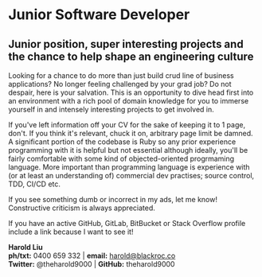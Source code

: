 Junior Software Developer
======

## Junior position, super interesting projects and the chance to help shape an engineering culture

Looking for a chance to do more than just build crud line of business applications? No longer feeling challenged by your grad job? Do not despair, here is your salvation. This is an opportunity to dive head first into an environment with a rich pool of domain knowledge for you to immerse yourself in and intensely interesting projects to get involved in.

If you've left information off your CV for the sake of keeping it to 1 page, don't. If you think it's relevant, chuck it on, arbitrary page limit be damned. A significant portion of the codebase is Ruby so any prior experience programming with it is helpful but not essential although ideally, you'll be fairly comfortable with some kind of objected-oriented progrmaming language. More important than programming language is experience with (or at least an understanding of) commercial dev practises; source control, TDD, CI/CD etc.

If you see something dumb or incorrect in my ads, let me know! Constructive criticism is always appreciated.

If you have an active GitHub, GitLab, BitBucket or Stack Overflow profile include a link because I want to see it!

**Harold Liu**</br>
**ph/txt:** 0400 659 332 | **email:** harold@blackroc.co</br>
**Twitter:** @theharold9000 | **GitHub:** theharold9000
